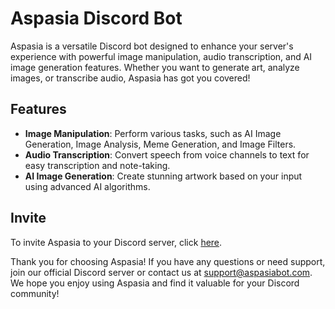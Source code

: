 # Aspasia Discord Bot

Aspasia is a versatile Discord bot designed to enhance your server's experience with powerful image manipulation, audio transcription, and AI image generation features. Whether you want to generate art, analyze images, or transcribe audio, Aspasia has got you covered!

## Features

- **Image Manipulation**: Perform various tasks, such as AI Image Generation, Image Analysis, Meme Generation, and Image Filters.
- **Audio Transcription**: Convert speech from voice channels to text for easy transcription and note-taking.
- **AI Image Generation**: Create stunning artwork based on your input using advanced AI algorithms.

## Invite

To invite Aspasia to your Discord server, click [here](https://discord.com/oauth2/authorize?client_id=1116333901376397322&permissions=8&scope=applications.commands%20bot).

Thank you for choosing Aspasia! If you have any questions or need support, join our official Discord server or contact us at support@aspasiabot.com. We hope you enjoy using Aspasia and find it valuable for your Discord community!
